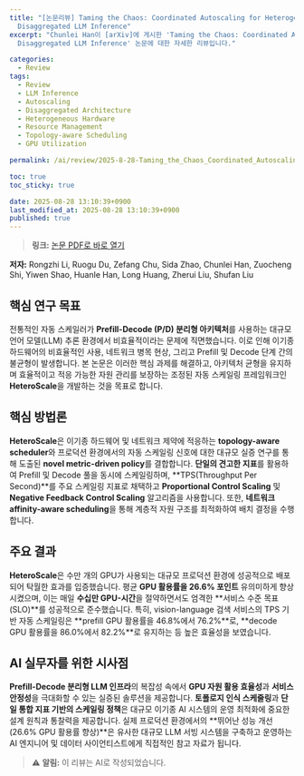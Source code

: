 ```yaml
---
title: "[논문리뷰] Taming the Chaos: Coordinated Autoscaling for Heterogeneous and
  Disaggregated LLM Inference"
excerpt: "Chunlei Han이 [arXiv]에 게시한 'Taming the Chaos: Coordinated Autoscaling for Heterogeneous and
  Disaggregated LLM Inference' 논문에 대한 자세한 리뷰입니다."

categories:
  - Review
tags:
  - Review
  - LLM Inference
  - Autoscaling
  - Disaggregated Architecture
  - Heterogeneous Hardware
  - Resource Management
  - Topology-aware Scheduling
  - GPU Utilization

permalink: /ai/review/2025-8-28-Taming_the_Chaos_Coordinated_Autoscaling_for_Heterogeneous_and_Disaggregated_LLM_Inference/

toc: true
toc_sticky: true

date: 2025-08-28 13:10:39+0900
last_modified_at: 2025-08-28 13:10:39+0900
published: true
---
```

> **링크:** [논문 PDF로 바로 열기](https://arxiv.org/abs/2508.19559)

**저자:** Rongzhi Li, Ruogu Du, Zefang Chu, Sida Zhao, Chunlei Han, Zuocheng Shi, Yiwen Shao, Huanle Han, Long Huang, Zherui Liu, Shufan Liu



## 핵심 연구 목표
전통적인 자동 스케일러가 **Prefill-Decode (P/D) 분리형 아키텍처**를 사용하는 대규모 언어 모델(LLM) 추론 환경에서 비효율적이라는 문제에 직면했습니다. 이로 인해 이기종 하드웨어의 비효율적인 사용, 네트워크 병목 현상, 그리고 Prefill 및 Decode 단계 간의 불균형이 발생합니다. 본 논문은 이러한 핵심 과제를 해결하고, 아키텍처 균형을 유지하며 효율적이고 적응 가능한 자원 관리를 보장하는 조정된 자동 스케일링 프레임워크인 **HeteroScale**을 개발하는 것을 목표로 합니다.

## 핵심 방법론
**HeteroScale**은 이기종 하드웨어 및 네트워크 제약에 적응하는 **topology-aware scheduler**와 프로덕션 환경에서의 자동 스케일링 신호에 대한 대규모 실증 연구를 통해 도출된 **novel metric-driven policy**를 결합합니다. **단일의 견고한 지표**를 활용하여 Prefill 및 Decode 풀을 동시에 스케일링하며, **TPS(Throughput Per Second)**를 주요 스케일링 지표로 채택하고 **Proportional Control Scaling** 및 **Negative Feedback Control Scaling** 알고리즘을 사용합니다. 또한, **네트워크 affinity-aware scheduling**을 통해 계층적 자원 구조를 최적화하여 배치 결정을 수행합니다.

## 주요 결과
**HeteroScale**은 수만 개의 GPU가 사용되는 대규모 프로덕션 환경에 성공적으로 배포되어 탁월한 효과를 입증했습니다. 평균 **GPU 활용률을 26.6% 포인트** 유의미하게 향상시켰으며, 이는 매일 **수십만 GPU-시간**을 절약하면서도 엄격한 **서비스 수준 목표(SLO)**를 성공적으로 준수했습니다. 특히, vision-language 검색 서비스의 TPS 기반 자동 스케일링은 **prefill GPU 활용률을 46.8%에서 76.2%**로, **decode GPU 활용률을 86.0%에서 82.2%**로 유지하는 등 높은 효율성을 보였습니다.

## AI 실무자를 위한 시사점
**Prefill-Decode 분리형 LLM 인프라**의 복잡성 속에서 **GPU 자원 활용 효율성**과 **서비스 안정성**을 극대화할 수 있는 실증된 솔루션을 제공합니다. **토폴로지 인식 스케줄링**과 **단일 통합 지표 기반의 스케일링 정책**은 대규모 이기종 AI 시스템의 운영 최적화에 중요한 설계 원칙과 통찰력을 제공합니다. 실제 프로덕션 환경에서의 **뛰어난 성능 개선(26.6% GPU 활용률 향상)**은 유사한 대규모 LLM 서빙 시스템을 구축하고 운영하는 AI 엔지니어 및 데이터 사이언티스트에게 직접적인 참고 자료가 됩니다.

> ⚠️ **알림:** 이 리뷰는 AI로 작성되었습니다.